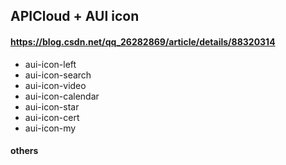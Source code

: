 ## APICloud + AUI icon
#### https://blog.csdn.net/qq_26282869/article/details/88320314
* aui-icon-left
* aui-icon-search
* aui-icon-video
* aui-icon-calendar
* aui-icon-star
* aui-icon-cert
* aui-icon-my

#### others
